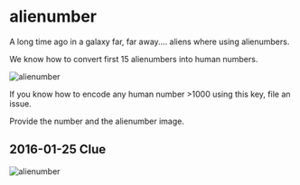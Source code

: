 # alienumber

A long time ago in a galaxy far, far away.... aliens where using alienumbers.

We know how to convert first 15 alienumbers into human numbers.

![alienumber](https://rawgit.com/drom/alienumber/master/alienumber.svg)

If you know how to encode any human number >1000 using this key, file an issue.

Provide the number and the alienumber image.

## 2016-01-25 Clue

![alienumber](https://rawgit.com/drom/alienumber/master/792.svg)
